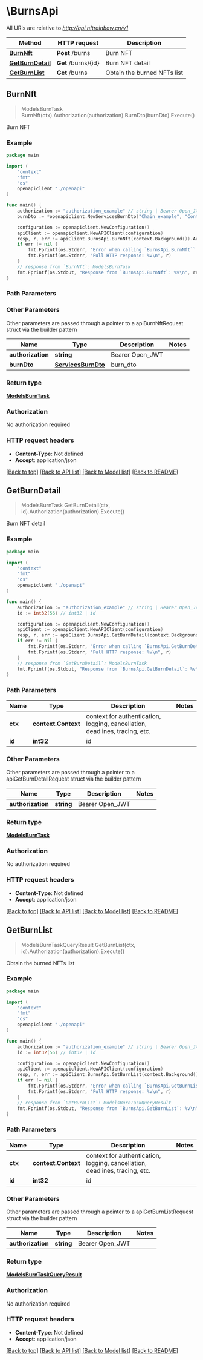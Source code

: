 # \BurnsApi

All URIs are relative to *http://api.nftrainbow.cn/v1*

Method | HTTP request | Description
------------- | ------------- | -------------
[**BurnNft**](BurnsApi.md#BurnNft) | **Post** /burns | Burn NFT
[**GetBurnDetail**](BurnsApi.md#GetBurnDetail) | **Get** /burns/{id} | Burn NFT detail
[**GetBurnList**](BurnsApi.md#GetBurnList) | **Get** /burns | Obtain the burned NFTs list



## BurnNft

> ModelsBurnTask BurnNft(ctx).Authorization(authorization).BurnDto(burnDto).Execute()

Burn NFT



### Example

```go
package main

import (
    "context"
    "fmt"
    "os"
    openapiclient "./openapi"
)

func main() {
    authorization := "authorization_example" // string | Bearer Open_JWT
    burnDto := *openapiclient.NewServicesBurnDto("Chain_example", "ContractAddress_example", "ContractType_example", "TokenId_example") // ServicesBurnDto | burn_dto

    configuration := openapiclient.NewConfiguration()
    apiClient := openapiclient.NewAPIClient(configuration)
    resp, r, err := apiClient.BurnsApi.BurnNft(context.Background()).Authorization(authorization).BurnDto(burnDto).Execute()
    if err != nil {
        fmt.Fprintf(os.Stderr, "Error when calling `BurnsApi.BurnNft``: %v\n", err)
        fmt.Fprintf(os.Stderr, "Full HTTP response: %v\n", r)
    }
    // response from `BurnNft`: ModelsBurnTask
    fmt.Fprintf(os.Stdout, "Response from `BurnsApi.BurnNft`: %v\n", resp)
}
```

### Path Parameters



### Other Parameters

Other parameters are passed through a pointer to a apiBurnNftRequest struct via the builder pattern


Name | Type | Description  | Notes
------------- | ------------- | ------------- | -------------
 **authorization** | **string** | Bearer Open_JWT | 
 **burnDto** | [**ServicesBurnDto**](ServicesBurnDto.md) | burn_dto | 

### Return type

[**ModelsBurnTask**](ModelsBurnTask.md)

### Authorization

No authorization required

### HTTP request headers

- **Content-Type**: Not defined
- **Accept**: application/json

[[Back to top]](#) [[Back to API list]](../README.md#documentation-for-api-endpoints)
[[Back to Model list]](../README.md#documentation-for-models)
[[Back to README]](../README.md)


## GetBurnDetail

> ModelsBurnTask GetBurnDetail(ctx, id).Authorization(authorization).Execute()

Burn NFT detail



### Example

```go
package main

import (
    "context"
    "fmt"
    "os"
    openapiclient "./openapi"
)

func main() {
    authorization := "authorization_example" // string | Bearer Open_JWT
    id := int32(56) // int32 | id

    configuration := openapiclient.NewConfiguration()
    apiClient := openapiclient.NewAPIClient(configuration)
    resp, r, err := apiClient.BurnsApi.GetBurnDetail(context.Background(), id).Authorization(authorization).Execute()
    if err != nil {
        fmt.Fprintf(os.Stderr, "Error when calling `BurnsApi.GetBurnDetail``: %v\n", err)
        fmt.Fprintf(os.Stderr, "Full HTTP response: %v\n", r)
    }
    // response from `GetBurnDetail`: ModelsBurnTask
    fmt.Fprintf(os.Stdout, "Response from `BurnsApi.GetBurnDetail`: %v\n", resp)
}
```

### Path Parameters


Name | Type | Description  | Notes
------------- | ------------- | ------------- | -------------
**ctx** | **context.Context** | context for authentication, logging, cancellation, deadlines, tracing, etc.
**id** | **int32** | id | 

### Other Parameters

Other parameters are passed through a pointer to a apiGetBurnDetailRequest struct via the builder pattern


Name | Type | Description  | Notes
------------- | ------------- | ------------- | -------------
 **authorization** | **string** | Bearer Open_JWT | 


### Return type

[**ModelsBurnTask**](ModelsBurnTask.md)

### Authorization

No authorization required

### HTTP request headers

- **Content-Type**: Not defined
- **Accept**: application/json

[[Back to top]](#) [[Back to API list]](../README.md#documentation-for-api-endpoints)
[[Back to Model list]](../README.md#documentation-for-models)
[[Back to README]](../README.md)


## GetBurnList

> ModelsBurnTaskQueryResult GetBurnList(ctx, id).Authorization(authorization).Execute()

Obtain the burned NFTs list



### Example

```go
package main

import (
    "context"
    "fmt"
    "os"
    openapiclient "./openapi"
)

func main() {
    authorization := "authorization_example" // string | Bearer Open_JWT
    id := int32(56) // int32 | id

    configuration := openapiclient.NewConfiguration()
    apiClient := openapiclient.NewAPIClient(configuration)
    resp, r, err := apiClient.BurnsApi.GetBurnList(context.Background(), id).Authorization(authorization).Execute()
    if err != nil {
        fmt.Fprintf(os.Stderr, "Error when calling `BurnsApi.GetBurnList``: %v\n", err)
        fmt.Fprintf(os.Stderr, "Full HTTP response: %v\n", r)
    }
    // response from `GetBurnList`: ModelsBurnTaskQueryResult
    fmt.Fprintf(os.Stdout, "Response from `BurnsApi.GetBurnList`: %v\n", resp)
}
```

### Path Parameters


Name | Type | Description  | Notes
------------- | ------------- | ------------- | -------------
**ctx** | **context.Context** | context for authentication, logging, cancellation, deadlines, tracing, etc.
**id** | **int32** | id | 

### Other Parameters

Other parameters are passed through a pointer to a apiGetBurnListRequest struct via the builder pattern


Name | Type | Description  | Notes
------------- | ------------- | ------------- | -------------
 **authorization** | **string** | Bearer Open_JWT | 


### Return type

[**ModelsBurnTaskQueryResult**](ModelsBurnTaskQueryResult.md)

### Authorization

No authorization required

### HTTP request headers

- **Content-Type**: Not defined
- **Accept**: application/json

[[Back to top]](#) [[Back to API list]](../README.md#documentation-for-api-endpoints)
[[Back to Model list]](../README.md#documentation-for-models)
[[Back to README]](../README.md)

